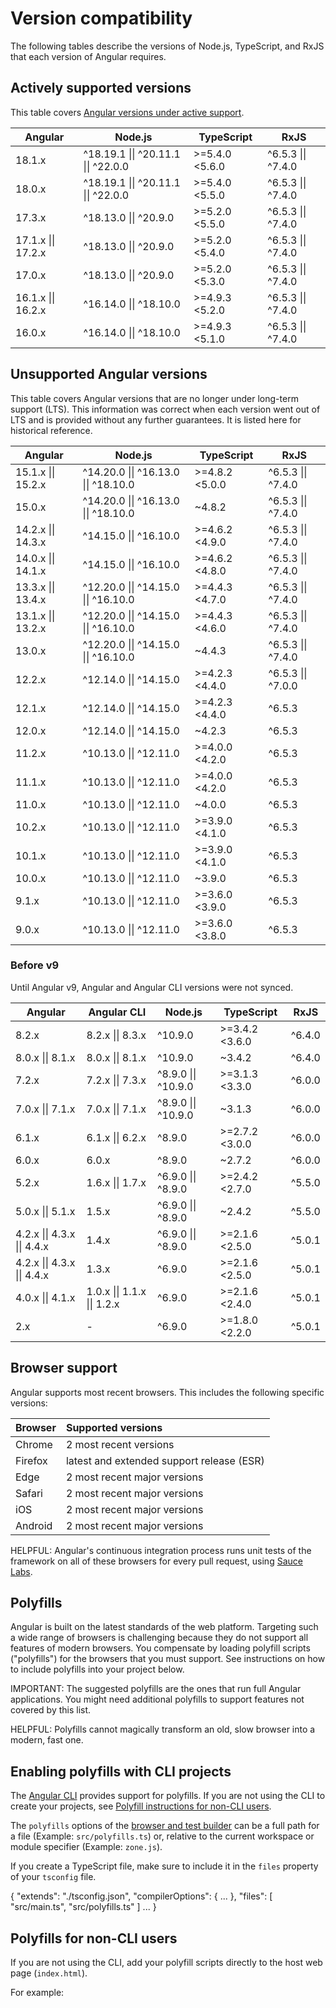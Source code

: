 # Version compatibility

The following tables describe the versions of Node.js, TypeScript, and RxJS that each version of
Angular requires.

## Actively supported versions

This table covers [Angular versions under active support](reference/releases#actively-supported-versions).

| Angular            | Node.js                              | TypeScript     | RxJS               |
| ------------------ | ------------------------------------ | -------------- | ------------------ |
| 18.1.x             | ^18.19.1 \|\| ^20.11.1 \|\| ^22.0.0  | >=5.4.0 <5.6.0 | ^6.5.3 \|\| ^7.4.0 |
| 18.0.x             | ^18.19.1 \|\| ^20.11.1 \|\| ^22.0.0  | >=5.4.0 <5.5.0 | ^6.5.3 \|\| ^7.4.0 |
| 17.3.x             | ^18.13.0 \|\| ^20.9.0                | >=5.2.0 <5.5.0 | ^6.5.3 \|\| ^7.4.0 |
| 17.1.x \|\| 17.2.x | ^18.13.0 \|\| ^20.9.0                | >=5.2.0 <5.4.0 | ^6.5.3 \|\| ^7.4.0 |
| 17.0.x             | ^18.13.0 \|\| ^20.9.0                | >=5.2.0 <5.3.0 | ^6.5.3 \|\| ^7.4.0 |
| 16.1.x \|\| 16.2.x | ^16.14.0 \|\| ^18.10.0               | >=4.9.3 <5.2.0 | ^6.5.3 \|\| ^7.4.0 |
| 16.0.x             | ^16.14.0 \|\| ^18.10.0               | >=4.9.3 <5.1.0 | ^6.5.3 \|\| ^7.4.0 |

## Unsupported Angular versions

This table covers Angular versions that are no longer under long-term support (LTS). This
information was correct when each version went out of LTS and is provided without any further
guarantees. It is listed here for historical reference.

| Angular            | Node.js                              | TypeScript     | RxJS               |
| ------------------ | ------------------------------------ | -------------- | ------------------ |
| 15.1.x \|\| 15.2.x | ^14.20.0 \|\| ^16.13.0 \|\| ^18.10.0 | >=4.8.2 <5.0.0 | ^6.5.3 \|\| ^7.4.0 |
| 15.0.x             | ^14.20.0 \|\| ^16.13.0 \|\| ^18.10.0 | ~4.8.2         | ^6.5.3 \|\| ^7.4.0 |
| 14.2.x \|\| 14.3.x | ^14.15.0 \|\| ^16.10.0               | >=4.6.2 <4.9.0 | ^6.5.3 \|\| ^7.4.0 |
| 14.0.x \|\| 14.1.x | ^14.15.0 \|\| ^16.10.0               | >=4.6.2 <4.8.0 | ^6.5.3 \|\| ^7.4.0 |
| 13.3.x \|\| 13.4.x | ^12.20.0 \|\| ^14.15.0 \|\| ^16.10.0 | >=4.4.3 <4.7.0 | ^6.5.3 \|\| ^7.4.0 |
| 13.1.x \|\| 13.2.x | ^12.20.0 \|\| ^14.15.0 \|\| ^16.10.0 | >=4.4.3 <4.6.0 | ^6.5.3 \|\| ^7.4.0 |
| 13.0.x             | ^12.20.0 \|\| ^14.15.0 \|\| ^16.10.0 | ~4.4.3         | ^6.5.3 \|\| ^7.4.0 |
| 12.2.x             | ^12.14.0 \|\| ^14.15.0               | >=4.2.3 <4.4.0 | ^6.5.3 \|\| ^7.0.0 |
| 12.1.x             | ^12.14.0 \|\| ^14.15.0               | >=4.2.3 <4.4.0 | ^6.5.3             |
| 12.0.x             | ^12.14.0 \|\| ^14.15.0               | ~4.2.3         | ^6.5.3             |
| 11.2.x             | ^10.13.0 \|\| ^12.11.0               | >=4.0.0 <4.2.0 | ^6.5.3             |
| 11.1.x             | ^10.13.0 \|\| ^12.11.0               | >=4.0.0 <4.2.0 | ^6.5.3             |
| 11.0.x             | ^10.13.0 \|\| ^12.11.0               | ~4.0.0         | ^6.5.3             |
| 10.2.x             | ^10.13.0 \|\| ^12.11.0               | >=3.9.0 <4.1.0 | ^6.5.3             |
| 10.1.x             | ^10.13.0 \|\| ^12.11.0               | >=3.9.0 <4.1.0 | ^6.5.3             |
| 10.0.x             | ^10.13.0 \|\| ^12.11.0               | ~3.9.0         | ^6.5.3             |
| 9.1.x              | ^10.13.0 \|\| ^12.11.0               | >=3.6.0 <3.9.0 | ^6.5.3             |
| 9.0.x              | ^10.13.0 \|\| ^12.11.0               | >=3.6.0 <3.8.0 | ^6.5.3             |

### Before v9

Until Angular v9, Angular and Angular CLI versions were not synced.

| Angular                     | Angular CLI                 | Node.js             | TypeScript     | RxJS   |
| --------------------------- | --------------------------- | ------------------- | -------------- | ------ |
| 8.2.x                       | 8.2.x \|\| 8.3.x            | ^10.9.0             | >=3.4.2 <3.6.0 | ^6.4.0 |
| 8.0.x \|\| 8.1.x            | 8.0.x \|\| 8.1.x            | ^10.9.0             | ~3.4.2         | ^6.4.0 |
| 7.2.x                       | 7.2.x \|\| 7.3.x            | ^8.9.0 \|\| ^10.9.0 | >=3.1.3 <3.3.0 | ^6.0.0 |
| 7.0.x \|\| 7.1.x            | 7.0.x \|\| 7.1.x            | ^8.9.0 \|\| ^10.9.0 | ~3.1.3         | ^6.0.0 |
| 6.1.x                       | 6.1.x \|\| 6.2.x            | ^8.9.0              | >=2.7.2 <3.0.0 | ^6.0.0 |
| 6.0.x                       | 6.0.x                       | ^8.9.0              | ~2.7.2         | ^6.0.0 |
| 5.2.x                       | 1.6.x \|\| 1.7.x            | ^6.9.0 \|\| ^8.9.0  | >=2.4.2 <2.7.0 | ^5.5.0 |
| 5.0.x \|\| 5.1.x            | 1.5.x                       | ^6.9.0 \|\| ^8.9.0  | ~2.4.2         | ^5.5.0 |
| 4.2.x \|\| 4.3.x \|\| 4.4.x | 1.4.x                       | ^6.9.0 \|\| ^8.9.0  | >=2.1.6 <2.5.0 | ^5.0.1 |
| 4.2.x \|\| 4.3.x \|\| 4.4.x | 1.3.x                       | ^6.9.0              | >=2.1.6 <2.5.0 | ^5.0.1 |
| 4.0.x \|\| 4.1.x            | 1.0.x \|\| 1.1.x \|\| 1.2.x | ^6.9.0              | >=2.1.6 <2.4.0 | ^5.0.1 |
| 2.x                         | -                           | ^6.9.0              | >=1.8.0 <2.2.0 | ^5.0.1 |

## Browser support

Angular supports most recent browsers.
This includes the following specific versions:

| Browser | Supported versions                          |
| :------ | :------------------------------------------ |
| Chrome  | 2 most recent versions                      |
| Firefox | latest and extended support release \(ESR\) |
| Edge    | 2 most recent major versions                |
| Safari  | 2 most recent major versions                |
| iOS     | 2 most recent major versions                |
| Android | 2 most recent major versions                |

HELPFUL: Angular's continuous integration process runs unit tests of the framework on all of these browsers for every pull request, using [Sauce Labs](https://saucelabs.com).

## Polyfills

Angular is built on the latest standards of the web platform.
Targeting such a wide range of browsers is challenging because they do not support all features of modern browsers.
You compensate by loading polyfill scripts \("polyfills"\) for the browsers that you must support.
See instructions on how to include polyfills into your project below.

IMPORTANT: The suggested polyfills are the ones that run full Angular applications.
You might need additional polyfills to support features not covered by this list.

HELPFUL: Polyfills cannot magically transform an old, slow browser into a modern, fast one.

## Enabling polyfills with CLI projects

The [Angular CLI](tools/cli) provides support for polyfills.
If you are not using the CLI to create your projects, see [Polyfill instructions for non-CLI users](#polyfills-for-non-cli-users).

The `polyfills` options of the [browser and test builder](tools/cli/cli-builder) can be a full path for a file \(Example: `src/polyfills.ts`\) or,
relative to the current workspace or module specifier \(Example: `zone.js`\).

If you create a TypeScript file, make sure to include it in the `files` property of your `tsconfig` file.

<docs-code language="json">
{
  "extends": "./tsconfig.json",
  "compilerOptions": {
    ...
  },
  "files": [
    "src/main.ts",
    "src/polyfills.ts"
  ]
  ...
}
</docs-code>

## Polyfills for non-CLI users

If you are not using the CLI, add your polyfill scripts directly to the host web page \(`index.html`\).

For example:

<docs-code header="src/index.html" language="html">
<!-- pre-zone polyfills -->
<script src="node_modules/core-js/client/shim.min.js"></script>
<script>
  /**
   * you can configure some zone flags which can disable zone interception for some
   * asynchronous activities to improve startup performance - use these options only
   * if you know what you are doing as it could result in hard to trace down bugs.
   */
  // &lowbar;&lowbar;Zone_disable_requestAnimationFrame = true; // disable patch requestAnimationFrame
  // &lowbar;&lowbar;Zone_disable_on_property = true; // disable patch onProperty such as onclick
  // &lowbar;&lowbar;zone_symbol__UNPATCHED_EVENTS = ['scroll', 'mousemove']; // disable patch specified eventNames
  /*
   * in Edge developer tools, the addEventListener will also be wrapped by zone.js
   * with the following flag, it will bypass `zone.js` patch for Edge.
   */
  // &lowbar;&lowbar;Zone_enable_cross_context_check = true;
</script>
<!-- zone.js required by Angular -->
<script src="node_modules/zone.js/bundles/zone.umd.js"></script>
<!-- application polyfills -->
</docs-code>
